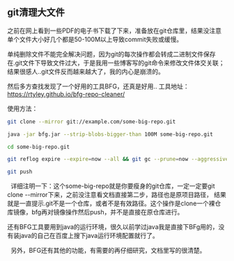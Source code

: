 ## git清理大文件

  之前在网上看到一些PDF的电子书下载了下来，准备放在git仓库里，结果没注意单个文件大小好几个都是50-100M以上导致commit失败或缓慢。


  单纯删除文件不能完全解决问题，因为git的每次操作都会转成二进制文件保存在.git文件下导致文件过大，于是我用一些博客写的git命令来修改文件体交关联；
结果很感人..git文件反而越来越大了，我的内心是崩溃的。


  然后多方查找发现了一个好用的工具BFG，还真是好用..  工具地址：https://rtyley.github.io/bfg-repo-cleaner/


使用方法：
```bash
git clone --mirror git://example.com/some-big-repo.git

java -jar bfg.jar --strip-blobs-bigger-than 100M some-big-repo.git

cd some-big-repo.git

git reflog expire --expire=now --all && git gc --prune=now --aggressive

git push
```
 
  详细注明一下：这个some-big-repo就是你要瘦身的git仓库，一定一定要git clone --mirror下来，之前没注意看文档直接第二步，路径也是原项目路径，
结果就是一直提示.git不是一个仓库，或者不是有效路径。这个操作是clone一个裸仓库镜像，bfg再对镜像操作然后push，并不是直接在原仓库进行。
 

还有BFG工具要用到java的运行环境，很久以前学过java我是直接下BFg用的，没有装java的自己在百度上搜下java运行环境配置就行了。

 
另外，BFG还有其他的功能，有需要的再仔细研究，文档里写的很清楚。
